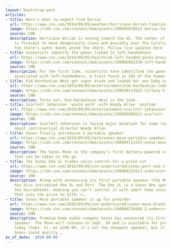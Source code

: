 ```yaml
---
layout: bootstrap-post
articles:
- title: Here's what to expect from Dorian
  url: https://www.cnn.com/2019/09/05/weather/hurricane-dorian-timeline-south-north-carolina-southeast/index.html
  image: https://cdn.cnn.com/cnnnext/dam/assets/190905070912-dorian-forecast-track-20190905-5a-super-tease.jpg
  source: CNN
  description: Hurricane Dorian is moving toward the US. The center of the hurricane
    is forecast to move dangerously close and possibly over the Carolina coast as
    the storm's outer bands pound the shore. Follow live updates here
- title: Scientists identify the genes linked to left-handedness
  url: https://www.cnn.com/2019/09/05/health/uk-left-handed-genes-brain-structure-scn-scli-intl/index.html
  image: https://cdn.cnn.com/cnnnext/dam/assets/190905092338-left-handed-writing-stock-super-tease.jpg
  source: CNN
  description: For the first time, scientists have identified the genetic differences
    associated with left-handedness, a trait found in 10% of the human population.
- title: Kim Kardashian West got super drunk and leaked her own baby news
  url: https://www.cnn.com/2019/09/05/entertainment/kim-kardashian-leak-baby-news-trnd/index.html
  image: https://cdn.cnn.com/cnnnext/dam/assets/190430113522-tiffany-kim-kardashian-west-super-tease.jpg
  source: CNN
  description: Turns out, Kim Kardashian West is the leak.
- title: Scarlett Johansson 'would work' with Woody Allen 'anytime'
  url: https://www.cnn.com/2019/09/05/entertainment/scarlett-johansson-woody-allen-trnd/index.html
  image: https://cdn.cnn.com/cnnnext/dam/assets/190905080321-scarlett-johansson-woody-allen-split-super-tease.jpg
  source: CNN
  description: Scarlett Johansson is facing major backlash for some reported comments
    about controversial director Woody Allen.
- title: Sonos finally introduces a portable speaker
  url: https://www.cnn.com/2019/09/05/tech/sonos-move-portable-speaker/index.html
  image: https://cdn.cnn.com/cnnnext/dam/assets/190904112153-sonos-move-super-tease.jpg
  source: CNN
  description: The Sonos Move is the company's first battery-powered smart speaker
    that can be taken on the go.
- title: The Sonos One SL trades voice control for a price cut
  url: https://www.cnn.com/2019/09/05/cnn-underscored/sonos-port-one-sl-speaker-pricing-features/index.html
  image: https://cdn.cnn.com/cnnnext/dam/assets/190904225411-underscored-sono-one-sl-product-shot-super-tease.jpg
  source: CNN
  description: Along with announcing its first portable speaker (the Move), Sonos
    has also introduced One SL and Port. The One SL is a Sonos One speaker that ditches
    the microphones, meaning you can't control it with smart home voice commands.
    That cuts the price to $179, c…
- title: Sonos Move portable speaker is up for preorder
  url: https://www.cnn.com/2019/09/05/cnn-underscored/sonos-move-bluetooth-speaker-pricing-features/index.html
  image: https://cdn.cnn.com/cnnnext/dam/assets/190904230408-2-underscored-sonos-move-super-tease.jpg
  source: CNN
  description: Premium home audio company Sonos has announced its first portable Bluetooth
    speaker. The Move will release on Sept. 24 and is available for preorder, starting
    today (Sept. 5). At $399.99, it's not the cheapest speaker, but it will combine
    Sonos sound quality …
as_of_date: '2019-09-05'
---
```


